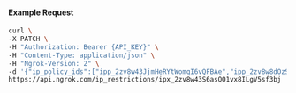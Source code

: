 <!-- Code generated for API Clients. DO NOT EDIT. -->

#### Example Request

```bash
curl \
-X PATCH \
-H "Authorization: Bearer {API_KEY}" \
-H "Content-Type: application/json" \
-H "Ngrok-Version: 2" \
-d '{"ip_policy_ids":["ipp_2zv8w43JjmHeRYtWomqI6vQFBAe","ipp_2zv8w8dOzSxf0uEFowAuZvnVWjp"]}' \
https://api.ngrok.com/ip_restrictions/ipx_2zv8w43S6asQO1vx8ILgV5sf3bj
```
